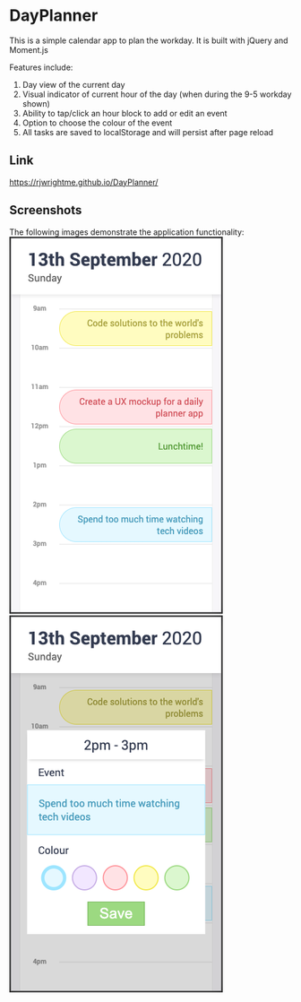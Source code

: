 # DayPlanner

This is a simple calendar app to plan the workday. It is built with jQuery and Moment.js

Features include:

1. Day view of the current day
1. Visual indicator of current hour of the day (when during the 9-5 workday shown)
1. Ability to tap/click an hour block to add or edit an event
1. Option to choose the colour of the event
1. All tasks are saved to localStorage and will persist after page reload

## Link

https://rjwrightme.github.io/DayPlanner/

## Screenshots

The following images demonstrate the application functionality:
![JavaScript Quiz Homepage](./assets/screenshots/calendar.png)
![JavaScript Quiz](./assets/screenshots/calendar-edit.png)
